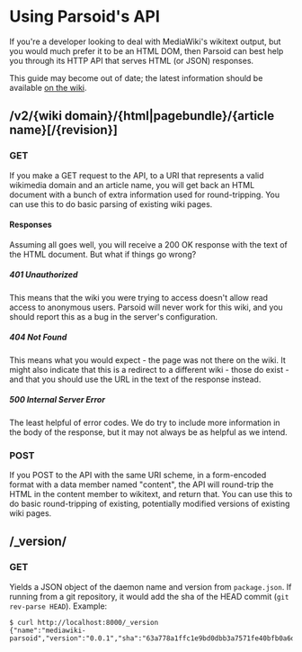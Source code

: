 # Using Parsoid's API

If you're a developer looking to deal with MediaWiki's wikitext output, but
you would much prefer it to be an HTML DOM, then Parsoid can best help you
through its HTTP API that serves HTML (or JSON) responses.

This guide may become out of date; the latest information should be
available [on the wiki](https://www.mediawiki.org/wiki/Parsoid/API).

## /v2/{wiki domain}/{html|pagebundle}/{article name}[/{revision}]

### GET

If you make a GET request to the API, to a URI that represents a valid
wikimedia domain and an article name, you will get back an HTML document with
a bunch of extra information used for round-tripping. You can use this to do
basic parsing of existing wiki pages.

#### Responses

Assuming all goes well, you will receive a 200 OK response with the text of
the HTML document. But what if things go wrong?

##### 401 Unauthorized

This means that the wiki you were trying to access doesn't allow read access
to anonymous users. Parsoid will never work for this wiki, and you should
report this as a bug in the server's configuration.

##### 404 Not Found

This means what you would expect - the page was not there on the wiki. It
might also indicate that this is a redirect to a different wiki - those do
exist - and that you should use the URL in the text of the response instead.

##### 500 Internal Server Error

The least helpful of error codes. We do try to include more information in the
body of the response, but it may not always be as helpful as we intend.

### POST

If you POST to the API with the same URI scheme, in a form-encoded format
with a data member named "content", the API will round-trip the HTML in the
content member to wikitext, and return that. You can use this to do basic
round-tripping of existing, potentially modified versions of existing
wiki pages.

## /_version/

### GET

Yields a JSON object of the daemon name and version from `package.json`.
If running from a git repository, it would add the sha of the HEAD commit
(`git rev-parse HEAD`). Example:

    $ curl http://localhost:8000/_version
    {"name":"mediawiki-parsoid","version":"0.0.1","sha":"63a778a1ffc1e9bd0dbb3a7571fe40bfb0a6d699"}
